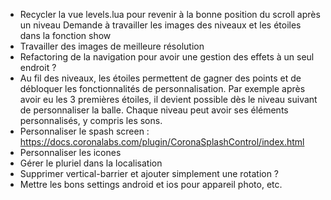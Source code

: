 * Recycler la vue levels.lua pour revenir à la bonne position du scroll après un niveau
  Demande à travailler les images des niveaux et les étoiles dans la fonction show
* Travailler des images de meilleure résolution
* Refactoring de la navigation pour avoir une gestion des effets à un seul endroit ?
* Au fil des niveaux, les étoiles permettent de gagner des points et de débloquer les fonctionnalités de
  personnalisation. Par exemple après avoir eu les 3 premières étoiles, il devient possible dès le niveau
  suivant de personnaliser la balle. Chaque niveau peut avoir ses éléments personnalisés, y compris les
  sons.
* Personnaliser le spash screen : https://docs.coronalabs.com/plugin/CoronaSplashControl/index.html
* Personnaliser les icones
* Gérer le pluriel dans la localisation
* Supprimer vertical-barrier et ajouter simplement une rotation ?
* Mettre les bons settings android et ios pour appareil photo, etc.
